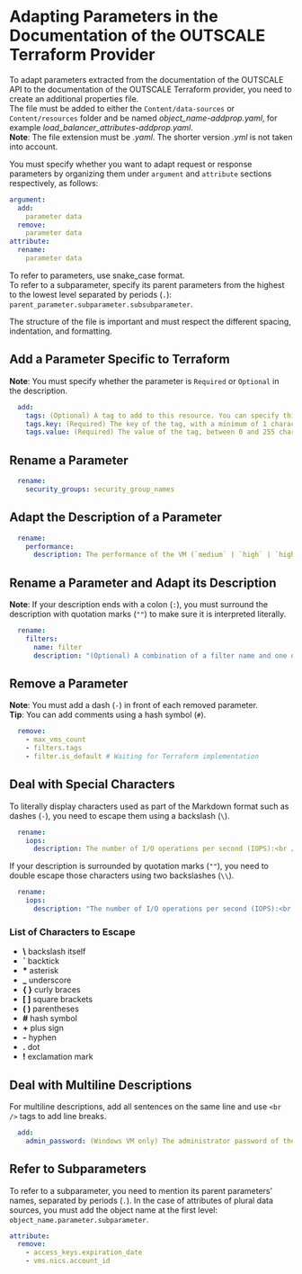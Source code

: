 # Adapting Parameters in the Documentation of the OUTSCALE Terraform Provider

To adapt parameters extracted from the documentation of the OUTSCALE API to the documentation of the OUTSCALE Terraform provider, you need to create an additional properties file.  
The file must be added to either the `Content/data-sources` or `Content/resources` folder and be named *object_name-addprop.yaml*, for example *load_balancer_attributes-addprop.yaml*.  
**Note**: The file extension must be *.yaml*. The shorter version *.yml* is not taken into account.  

You must specify whether you want to adapt request or response parameters by organizing them under `argument` and `attribute` sections respectively, as follows:  
```yaml
argument:
  add:
    parameter data
  remove:
    parameter data
attribute:
  rename:
    parameter data
```

To refer to parameters, use snake_case format.  
To refer to a subparameter, specify its parent parameters from the highest to the lowest level separated by periods (`.`): `parent_parameter.subparameter.subsubparameter`.

The structure of the file is important and must respect the different spacing, indentation, and formatting.


## Add a Parameter Specific to Terraform

**Note**: You must specify whether the parameter is `Required` or `Optional` in the description.

```yaml
  add:
    tags: (Optional) A tag to add to this resource. You can specify this argument several times.
    tags.key: (Required) The key of the tag, with a minimum of 1 character.
    tags.value: (Required) The value of the tag, between 0 and 255 characters.
```
## Rename a Parameter

```yaml
  rename:
    security_groups: security_group_names
```


## Adapt the Description of a Parameter

```yaml
  rename:
    performance:
      description: The performance of the VM (`medium` | `high` | `highest`). Updating this parameter will trigger a stop/start of the VM.
```

## Rename a Parameter and Adapt its Description

**Note**: If your description ends with a colon (`:`), you must surround the description with quotation marks (`""`) to make sure it is interpreted literally.

```yaml
  rename:
    filters:
      name: filter
      description: "(Optional) A combination of a filter name and one or more filter values. You can specify this argument for as many filter names as you need. The filter name can be any of the following:"
```
## Remove a Parameter

**Note**: You must add a dash (`-`) in front of each removed parameter.  
**Tip**: You can add comments using a hash symbol (`#`).

```yaml
  remove:
    - max_vms_count
    - filters.tags
    - filter.is_default # Waiting for Terraform implementation
```

## Deal with Special Characters

To literally display characters used as part of the Markdown format such as dashes (`-`), you need to escape them using a backslash (`\`).

```yaml
  rename:
    iops:
      description: The number of I/O operations per second (IOPS):<br /> \- For `io1` volumes, the number of provisioned IOPS.<br /> \- For `gp2` volumes, the baseline performance of the volume.
```

If your description is surrounded by quotation marks (`""`), you need to double escape those characters using two backslashes (`\\`).

```yaml
  rename:
    iops:
      description: "The number of I/O operations per second (IOPS):<br /> \\- For `io1` volumes, the number of provisioned IOPS.<br /> \\- For `gp2` volumes, the baseline performance of the volume."
```

### List of Characters to Escape

* **\\** backslash itself
* **\`** backtick
* **\*** asterisk
* **\_** underscore
* **\{ \}** curly braces
* **\[ \]** square brackets
* **\( \)** parentheses
* **\#** hash symbol
* **\+** plus sign
* **\-** hyphen
* **\.** dot
* **\!** exclamation mark

## Deal with Multiline Descriptions

For multiline descriptions, add all sentences on the same line and use `<br />` tags to add line breaks.

```yaml
  add:
    admin_password: (Windows VM only) The administrator password of the VM. This password is encrypted with the keypair you specified when launching the VM and encoded in Base64. You need to wait about 10 minutes after launching the VM to be able to retrieve this password.<br />If `get_admin_password` is false or not specified, the VM resource is created without the `admin_password` attribute. Once `admin_password` is available, it will appear in the Terraform state after the next **refresh** or **apply** command.<br />If `get_admin_password` is true, the VM resource itself is not considered created until the `admin_password` attribute is available.<br />Note also that after the first reboot of the VM, this attribute can no longer be retrieved. For more information on how to use this password to connect to the VM, see [Accessing a Windows Instance](https://docs.outscale.com/en/userguide/Accessing-a-Windows-Instance.html).
```
## Refer to Subparameters

To refer to a subparameter, you need to mention its parent parameters' names, separated by periods (`.`). In the case of attributes of plural data sources, you must add the object name at the first level: `object_name.parameter.subparameter`.

```yaml
attribute:
  remove:
    - access_keys.expiration_date
    - vms.nics.account_id
```
